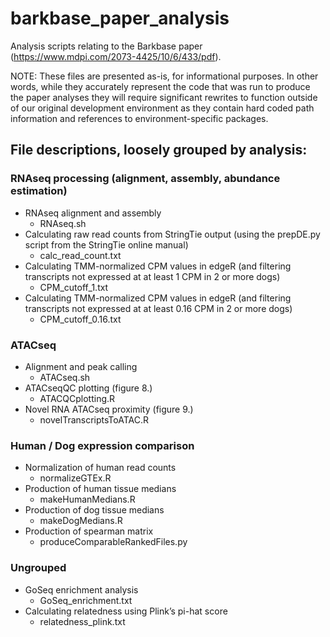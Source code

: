 # barkbase_paper_analysis
Analysis scripts relating to the Barkbase paper (https://www.mdpi.com/2073-4425/10/6/433/pdf).

NOTE: These files are presented as-is, for informational purposes.
In other words, while they accurately represent the code that was run to produce the paper analyses
they will require significant rewrites to function outside of our original development environment
as they contain hard coded path information and references to environment-specific packages.

## File descriptions, loosely grouped by analysis:

### RNAseq processing (alignment, assembly, abundance estimation)
- RNAseq alignment and assembly
  - RNAseq.sh
- Calculating raw read counts from StringTie output (using the prepDE.py script from the StringTie online manual)
  - calc_read_count.txt
- Calculating TMM-normalized CPM values in edgeR (and filtering transcripts not expressed at at least 1 CPM in 2 or more dogs)
  - CPM_cutoff_1.txt
- Calculating TMM-normalized CPM values in edgeR (and filtering transcripts not expressed at at least 0.16 CPM in 2 or more dogs)
  - CPM_cutoff_0.16.txt

### ATACseq

- Alignment and peak calling
  - ATACseq.sh
- ATACseqQC plotting (figure 8.)
  - ATACQCplotting.R
- Novel RNA ATACseq proximity (figure 9.)
  - novelTranscriptsToATAC.R

### Human / Dog expression comparison

- Normalization of human read counts
  - normalizeGTEx.R
- Production of human tissue medians
  - makeHumanMedians.R
- Production of dog tissue medians
  - makeDogMedians.R
- Production of spearman matrix
  - produceComparableRankedFiles.py
  
### Ungrouped

- GoSeq enrichment analysis
  - GoSeq_enrichment.txt
- Calculating relatedness using Plink’s pi-hat score
  - relatedness_plink.txt

